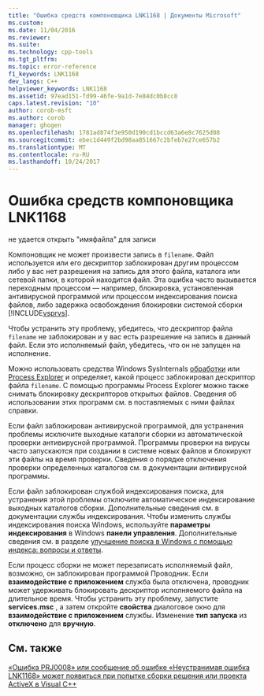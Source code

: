 ```yaml
---
title: "Ошибка средств компоновщика LNK1168 | Документы Microsoft"
ms.custom: 
ms.date: 11/04/2016
ms.reviewer: 
ms.suite: 
ms.technology: cpp-tools
ms.tgt_pltfrm: 
ms.topic: error-reference
f1_keywords: LNK1168
dev_langs: C++
helpviewer_keywords: LNK1168
ms.assetid: 97ead151-fd99-46fe-9a1d-7e84dc0b8cc8
caps.latest.revision: "10"
author: corob-msft
ms.author: corob
manager: ghogen
ms.openlocfilehash: 1781ad874f3e950d190cd1bccd63a6e8c7625d08
ms.sourcegitcommit: ebec1d449f2bd98aa851667c2bfeb7e27ce657b2
ms.translationtype: MT
ms.contentlocale: ru-RU
ms.lasthandoff: 10/24/2017
---
```

# <a name="linker-tools-error-lnk1168"></a>Ошибка средств компоновщика LNK1168
не удается открыть "имяфайла" для записи  
  
 Компоновщик не может произвести запись в `filename`. Файл используется или его дескриптор заблокирован другим процессом либо у вас нет разрешения на запись для этого файла, каталога или сетевой папки, в которой находится файл. Эта ошибка часто вызывается переходным процессом — например, блокировка, установленная антивирусной программой или процессом индексирования поиска файлов, либо задержка освобождения блокировки системой сборки [!INCLUDE[vsprvs](../../assembler/masm/includes/vsprvs_md.md)].  
  
 Чтобы устранить эту проблему, убедитесь, что дескриптор файла `filename` не заблокирован и у вас есть разрешение на запись в данный файл. Если это исполняемый файл, убедитесь, что он не запущен на исполнение.  
  
 Можно использовать средства Windows SysInternals [обработки](http://technet.microsoft.com/sysinternals/bb896655.aspx) или [Process Explorer](http://technet.microsoft.com/sysinternals/bb896653) и определяет, какой процесс заблокировал дескриптор файла `filename`. С помощью программы Process Explorer можно также снимать блокировку дескрипторов открытых файлов. Сведения об использовании этих программ см. в поставляемых с ними файлах справки.  
  
 Если файл заблокирован антивирусной программой, для устранения проблемы исключите выходные каталоги сборки из автоматической проверки антивирусной программой. Программы проверки на вирусы часто запускаются при создании в системе новых файлов и блокируют эти файлы на время проверки. Сведения о порядке отключения проверки определенных каталогов см. в документации антивирусной программы.  
  
 Если файл заблокирован службой индексирования поиска, для устранения этой проблемы отключите автоматическое индексирование выходных каталогов сборки. Дополнительные сведения см. в документации службы индексирования. Чтобы изменить службы индексирования поиска Windows, используйте **параметры индексирования** в Windows **панели управления**. Дополнительные сведения см. в разделе [улучшение поиска в Windows с помощью индекса: вопросы и ответы](http://windows.microsoft.com/en-us/windows/improve-windows-searches-using-index-faq#1TC=windows-7).  
  
 Если процесс сборки не может перезаписать исполняемый файл, возможно, он заблокирован программой Проводник. Если **взаимодействие с приложением** служба была отключена, проводник может удерживать блокировать дескриптор исполняемого файла на длительное время. Чтобы устранить эту проблему, запустите **services.msc** , а затем откройте **свойства** диалоговое окно для **взаимодействие с приложением** службы. Изменение **тип запуска** из **отключено** для **вручную**.  
  
## <a name="see-also"></a>См. также  
 [«Ошибка PRJ0008» или сообщение об ошибке «Неустранимая ошибка LNK1168» может появиться при попытке сборки решения или проекта ActiveX в Visual C++](http://support.microsoft.com/kb/308358)